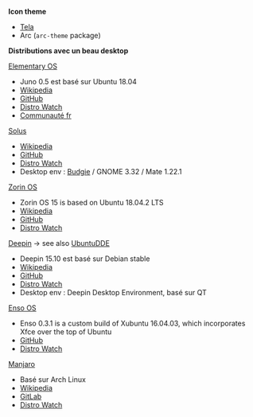 **Icon theme**
* [Tela](https://github.com/vinceliuice/Tela-icon-theme) 
* Arc (`arc-theme` package)

**Distributions avec un beau desktop**

 [Elementary OS](https://elementary.io/) 
* Juno 0.5 est basé sur Ubuntu 18.04
* [Wikipedia](https://en.wikipedia.org/wiki/Elementary_OS) 
* [GitHub](https://github.com/elementary) 
* [Distro Watch](https://www.distrowatch.com/table.php?distribution=Elementary) 
* [Communauté fr](https://www.elementaryos-fr.org/) 

 [Solus](https://getsol.us/home/) 
* [Wikipedia](https://en.wikipedia.org/wiki/Solus_(operating_system)) 
* [GitHub](https://github.com/solus-project) 
* [Distro Watch](https://www.distrowatch.com/table.php?distribution=Solus) 
* Desktop env : [Budgie](https://en.wikipedia.org/wiki/Budgie_(desktop_environment)) / GNOME 3.32 / Mate 1.22.1

 [Zorin OS](https://zorinos.com/) 
* Zorin OS 15 is based on Ubuntu 18.04.2 LTS
* [Wikipedia](https://en.wikipedia.org/wiki/Zorin_OS) 
* [GitHub](https://github.com/ZorinOS) 
* [Distro Watch](https://distrowatch.com/table.php?distribution=zorin) 

 [Deepin](https://www.deepin.org/en/dde/) → see also [UbuntuDDE](https://ubuntudde.com) 
* Deepin 15.10 est basé sur Debian stable
* [Wikipedia](https://en.wikipedia.org/wiki/Deepin) 
* [GitHub](https://github.com/linuxdeepin) 
* [Distro Watch](https://distrowatch.com/table.php?distribution=deepin) 
* Desktop env : Deepin Desktop Environment, basé sur QT

 [Enso OS](http://enso-os.site/) 
* Enso 0.3.1 is a custom build of Xubuntu 16.04.03, which incorporates Xfce over the top of Ubuntu
* [GitHub](https://github.com/nick92/Enso-OS) 
* [Distro Watch](https://distrowatch.com/table.php?distribution=enso) 

 [Manjaro](https://manjaro.org/) 
* Basé sur Arch Linux
* [Wikipedia](https://fr.wikipedia.org/wiki/Manjaro_Linux) 
* [GitLab](https://gitlab.manjaro.org/explore/groups) 
* [Distro Watch](https://distrowatch.com/table.php?distribution=manjaro) 
